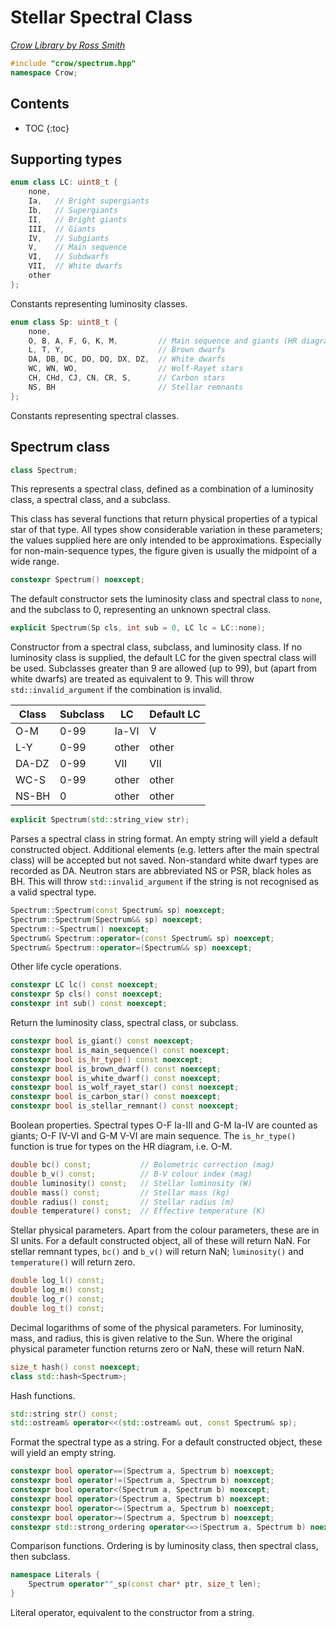 # Stellar Spectral Class

_[Crow Library by Ross Smith](index.html)_

```c++
#include "crow/spectrum.hpp"
namespace Crow;
```

## Contents

* TOC
{:toc}

## Supporting types

```c++
enum class LC: uint8_t {
    none,
    Ia,   // Bright supergiants
    Ib,   // Supergiants
    II,   // Bright giants
    III,  // Giants
    IV,   // Subgiants
    V,    // Main sequence
    VI,   // Subdwarfs
    VII,  // White dwarfs
    other
};
```

Constants representing luminosity classes.

```c++
enum class Sp: uint8_t {
    none,
    O, B, A, F, G, K, M,         // Main sequence and giants (HR diagram types)
    L, T, Y,                     // Brown dwarfs
    DA, DB, DC, DO, DQ, DX, DZ,  // White dwarfs
    WC, WN, WO,                  // Wolf-Rayet stars
    CH, CHd, CJ, CN, CR, S,      // Carbon stars
    NS, BH                       // Stellar remnants
};
```

Constants representing spectral classes.

## Spectrum class

```c++
class Spectrum;
```

This represents a spectral class, defined as a combination of a luminosity
class, a spectral class, and a subclass.

This class has several functions that return physical properties of a typical
star of that type. All types show considerable variation in these parameters;
the values supplied here are only intended to be approximations. Especially
for non-main-sequence types, the figure given is usually the midpoint of a
wide range.

```c++
constexpr Spectrum() noexcept;
```

The default constructor sets the luminosity class and spectral class to
`none`, and the subclass to 0, representing an unknown spectral class.

```c++
explicit Spectrum(Sp cls, int sub = 0, LC lc = LC::none);
```

Constructor from a spectral class, subclass, and luminosity class. If no
luminosity class is supplied, the default LC for the given spectral class
will be used. Subclasses greater than 9 are allowed (up to 99), but
(apart from white dwarfs) are treated as equivalent to 9. This will throw
`std::invalid_argument` if the combination is invalid.

| Class  | Subclass  | LC     | Default LC  |
| -----  | --------  | --     | ----------  |
| O-M    | 0-99      | Ia-VI  | V           |
| L-Y    | 0-99      | other  | other       |
| DA-DZ  | 0-99      | VII    | VII         |
| WC-S   | 0-99      | other  | other       |
| NS-BH  | 0         | other  | other       |

```c++
explicit Spectrum(std::string_view str);
```

Parses a spectral class in string format. An empty string will yield a default
constructed object. Additional elements (e.g. letters after the main spectral
class) will be accepted but not saved. Non-standard white dwarf types are
recorded as DA. Neutron stars are abbreviated NS or PSR, black holes as BH.
This will throw `std::invalid_argument` if the string is not recognised as a
valid spectral type.

```c++
Spectrum::Spectrum(const Spectrum& sp) noexcept;
Spectrum::Spectrum(Spectrum&& sp) noexcept;
Spectrum::~Spectrum() noexcept;
Spectrum& Spectrum::operator=(const Spectrum& sp) noexcept;
Spectrum& Spectrum::operator=(Spectrum&& sp) noexcept;
```

Other life cycle operations.

```c++
constexpr LC lc() const noexcept;
constexpr Sp cls() const noexcept;
constexpr int sub() const noexcept;
```

Return the luminosity class, spectral class, or subclass.

```c++
constexpr bool is_giant() const noexcept;
constexpr bool is_main_sequence() const noexcept;
constexpr bool is_hr_type() const noexcept;
constexpr bool is_brown_dwarf() const noexcept;
constexpr bool is_white_dwarf() const noexcept;
constexpr bool is_wolf_rayet_star() const noexcept;
constexpr bool is_carbon_star() const noexcept;
constexpr bool is_stellar_remnant() const noexcept;
```

Boolean properties. Spectral types O-F Ia-III and G-M Ia-IV are counted as
giants; O-F IV-VI and G-M V-VI are main sequence. The `is_hr_type()` function
is true for types on the HR diagram, i.e. O-M.

```c++
double bc() const;           // Bolometric correction (mag)
double b_v() const;          // B-V colour index (mag)
double luminosity() const;   // Stellar luminosity (W)
double mass() const;         // Stellar mass (kg)
double radius() const;       // Stellar radius (m)
double temperature() const;  // Effective temperature (K)
```

Stellar physical parameters. Apart from the colour parameters, these are in SI
units. For a default constructed object, all of these will return NaN. For
stellar remnant types, `bc()` and `b_v()` will return NaN; `luminosity()` and
`temperature()` will return zero.

```c++
double log_l() const;
double log_m() const;
double log_r() const;
double log_t() const;
```

Decimal logarithms of some of the physical parameters. For luminosity, mass,
and radius, this is given relative to the Sun. Where the original physical
parameter function returns zero or NaN, these will return NaN.

```c++
size_t hash() const noexcept;
class std::hash<Spectrum>;
```

Hash functions.

```c++
std::string str() const;
std::ostream& operator<<(std::ostream& out, const Spectrum& sp);
```

Format the spectral type as a string. For a default constructed object, these
will yield an empty string.

```c++
constexpr bool operator==(Spectrum a, Spectrum b) noexcept;
constexpr bool operator!=(Spectrum a, Spectrum b) noexcept;
constexpr bool operator<(Spectrum a, Spectrum b) noexcept;
constexpr bool operator>(Spectrum a, Spectrum b) noexcept;
constexpr bool operator<=(Spectrum a, Spectrum b) noexcept;
constexpr bool operator>=(Spectrum a, Spectrum b) noexcept;
constexpr std::strong_ordering operator<=>(Spectrum a, Spectrum b) noexcept;
```

Comparison functions. Ordering is by luminosity class, then spectral class,
then subclass.

```c++
namespace Literals {
    Spectrum operator""_sp(const char* ptr, size_t len);
}
```

Literal operator, equivalent to the constructor from a string.
